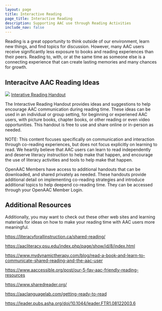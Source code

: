 ```yaml
---
layout: page
title: Interactive Reading
page_title: Interactive Reading
description: Supporting AAC use through Reading Activities
include_nav: false
---
```

<style>
</style>
<p>Reading is a great opportunity to think outside of our environment, learn new things, and find topics for discussion. However, many AAC users receive significantly less exposure to books and reading experiences than their peers. Reading to, with, or at the same time as someone else is a connecting experience that can create lasting memories and many chances for growth.</p>
<h2>Interacitve AAC Reading Ideas</h2>
<img src='https://d18vdu4p71yql0.cloudfront.net/libraries/arasaac/friends_3.png.varianted-skin.png' class='preview' />
<a href="/cpp">Interative Reading Handout</a><br/>
<p>The Interactive Reading Handout provides ideas and suggestions to help encourage AAC communication during reading time. These ideas can be used in an individual or group setting, for beginning or experiened AAC users, with picture books, chapter books, or other reading or even video opportunities. This handout is free to use and share online or in-person as needed.</p>
<p>NOTE: This content focuses specifically on communication and interaction through co-reading experiences, but does not focus explicitly on learning to read. We heartily believe that AAC users can learn to read independently and deserve literacy instruction to help make that happen, and encourage the use of literacy activities and tools to help make that happen.</p>
<p>OpenAAC Members have access to additional handouts that can be downloaded, and shared privately as needed. These handouts provide additional detail on implementing co-reading strategies and introduce additional topics to help deepend co-reading time. They can be accessed through your OpenAAC Member Login.</p>

<h2>Additional Resources</h2>
<p>Additionally, you may want to check out these other web sites and learning materials for ideas on how to make your reading time with AAC users more meaningful.<p>

https://literacyforallinstruction.ca/shared-reading/

https://aacliteracy.psu.edu/index.php/page/show/id/8/index.html

https://www.mydynamictherapy.com/blog/read-a-book-and-learn-to-communicate-shared-reading-and-the-aac-user

https://www.aaccessible.org/post/our-5-fav-aac-friendly-reading-resources

https://www.sharedreader.org/

https://aaclanguagelab.com/getting-ready-to-read

https://leader.pubs.asha.org/doi/10.1044/leader.FTR1.08122003.6

